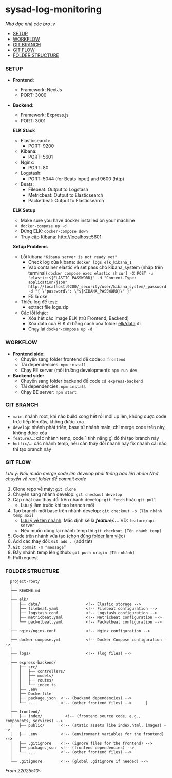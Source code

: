 # sysad-log-monitoring
_Nhớ đọc nhé các bro :v_

- [SETUP](#setup)
- [WORKFLOW](#workflow)
- [GIT BRANCH](#git-branch)
- [GIT FLOW](#git-flow)
- [FOLDER STRUCTURE](#folder-structure-)

### SETUP
- **Frontend**:
  - Framework: NextJs 
  - PORT: 3000
- **Backend**:
  - Framework: Express.js
  - PORT: 3001

  **ELK Stack**
  - Elasticsearch: 
    - PORT: 9200
  - Kibana: 
    - PORT: 5601
  - Nginx: 
    - PORT: 80
  - Logstash: 
    - PORT: 5044 (for Beats input) and 9600 (http)
  - Beats:
    - Filebeat: Output to Logstash
    - Metricbeat: Output to Elasticsearch
    - Packetbeat: Output to Elasticsearch

  **ELK Setup**
  - Make sure you have docker installed on your machine
  - `docker-compose up -d`
  - Dừng ELK: `docker-compose down`
  - Truy cập Kibana: http://localhost:5601
  
  **Setup Problems**
    - Lỗi kibana `"Kibana server is not ready yet"`
      - Check log của kibana: `docker logs elk_kibana_1`
      - Vào container elastic và set pass cho kibana_system (nhập trên terminal)
      `docker compose exec elastic sh`
      `curl -X POST -u "elastic:${ELASTIC_PASSWORD}" -H "Content-Type: application/json" http://localhost:9200/_security/user/kibana_system/_password -d "{ \"password\": \"${KIBANA_PASSWORD}\" }"`
      - F5 là oke
    - Thiếu log để test:
      - extract file logs.zip
    - Các lỗi khác:
      - Xóa hết các image ELK (trừ Frontend, Backend)
      - Xóa data của ELK đi bằng cách xóa folder [elk/data]([data](elk/data)) đi 
      - Chạy lại `docker-compose up -d`

### WORKFLOW
- **Frontend side:**
  - Chuyển sang folder frontend để code`cd frontend`
  - Tải dependencies: `npm install`
  - Chạy FE server (môi trường development): `npm run dev`
- **Backend side:** 
  - Chuyển sang folder backend để code `cd express-backend`
  - Tải dependencies: `npm install`
  - Chạy BE server: `npm start`

### GIT BRANCH
- `main`: nhánh root, khi nào build xong hết rồi mới up lên, không được code trực tiếp lên đây, không được xóa
- `develop`: nhánh phát triển, base từ nhánh main, chỉ merge code trên này, không được xóa
- `feature/…`: các nhánh temp, code 1 tính năng gì đó thì tạo branch này
- `hotfix/…`: các nhánh temp, nếu cần thay đổi nhanh hay fix nhanh cái nào thì tạo branch này

### GIT FLOW
*Lưu ý: Nếu muốn merge code lên develop phải thông báo lên nhóm*
*Nhớ chuyển về root folder để commit code*
1. Clone repo về máy: `git clone`
2. Chuyển sang nhánh develop: `git checkout develop`
3. Cập nhật các thay đổi trên nhánh develop: `git fetch` hoặc `git pull`
   - Lưu ý làm trước khi tạo branch mới
4. Tạo branch mới base trên nhánh develop: `git checkout -b [Tên nhánh temp mới]`
   - [Lưu ý về tên nhánh](#git-branch): Mặc định sẽ là _**feature/…**_. VD: `feature/api-server`
   - Nếu muốn dùng lại nhánh temp thì `git checkout [Tên nhánh temp]`
5. Code trên nhánh vừa tạo ([chọn đúng folder làm việc](#do-not-code-in-the-root-folder-))
6. Add các thay đổi: `Git add . `(add tất)
7. `Git commit -m “message”`
8. Đẩy nhánh temp lên github: `git push origin [Tên nhánh]`
9. Pull request

### FOLDER STRUCTURE ###
      project-root/
      │
      ├── README.md
      │
      ├── elk/
      │   ├── data/                    <!-- Elastic storage -->
      │   ├── filebeat.yaml            <!-- Filebeat configuration -->
      │   ├── logstash.conf            <!-- Logstash configuration -->
      │   ├── metricbeat.yaml          <!-- Metricbeat configuration -->
      │   └── packetbeat.yaml          <!-- Packetbeat configuration -->
      │
      ├── nginx/nginx.conf             <!-- Nginx configuration -->
      │
      ├── docker-compose.yml           <!-- Docker Compose configuration --> 
      │
      ├── logs/                        <!-- (log files) --> 
      │
      ├── express-backend/
      │   ├── src/
      │   │   ├── controllers/      
      │   │   ├── models/
      │   │   ├── routes/
      │   │   └── index.ts
      │   ├── .env  
      │   ├── Dockerfile
      │   ├── package.json  <!-- (backend dependencies) -->
      │   └── ...           <!-- (other frontend files) -->      │
      │
      ├── frontend/
      │   ├── index/          <!-- (frontend source code, e.g., components, services) -->
      │   ├── public/       <!-- (static assets like index.html, images) -->
      │   ├── .env          <!-- (environment variables for the frontend) -->
      │   ├── .gitignore    <!-- (ignore files for the frontend) -->
      │   ├── package.json  <!-- (frontend dependencies) -->
      │   └── ...           <!-- (other frontend files) -->
      │
      └── .gitignore        <!-- (global .gitignore if needed) -->



_From 22025510~_